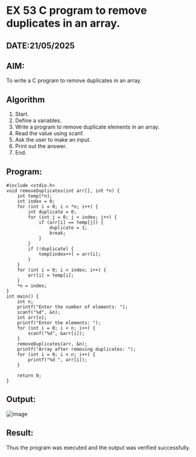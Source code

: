 # EX 53 C program to remove duplicates in an array.
## DATE:21/05/2025
## AIM:
To write a C program to remove duplicates in an array.

## Algorithm
1. Start.
2. Define a variables.
3. Write a program to remove duplicate elements in an array.
4. Read the value using scanf.
5. Ask the user to make an input.
6. Print out the answer.
7. End.
## Program:
```
#include <stdio.h>
void removeDuplicates(int arr[], int *n) {
    int temp[*n];
    int index = 0;
    for (int i = 0; i < *n; i++) {
        int duplicate = 0;
        for (int j = 0; j < index; j++) {
            if (arr[i] == temp[j]) {
                duplicate = 1;
                break;
            }
        }
        if (!duplicate) {
            temp[index++] = arr[i];
        }
    }
    for (int i = 0; i < index; i++) {
        arr[i] = temp[i];
    }
    *n = index;
}
int main() {
    int n;
    printf("Enter the number of elements: ");
    scanf("%d", &n);
    int arr[n];
    printf("Enter the elements: ");
    for (int i = 0; i < n; i++) {
        scanf("%d", &arr[i]);
    }
    removeDuplicates(arr, &n);
    printf("Array after removing duplicates: ");
    for (int i = 0; i < n; i++) {
        printf("%d ", arr[i]);
    }
    
    return 0;
}
```

## Output:
![image](https://github.com/user-attachments/assets/96af1fa5-0e06-4639-a3d5-f19bf941c0a2)



## Result:
Thus the program was executed and the output was verified successfully.
